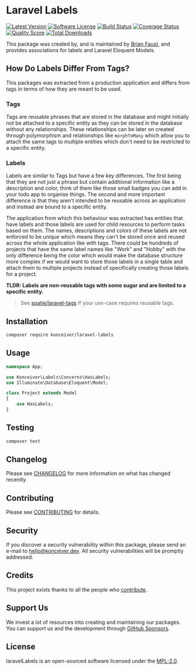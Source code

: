 # Laravel Labels

[![Latest Version](https://badgen.net/packagist/v/konceiver/laravel-labels)](https://packagist.org/packages/konceiver/laravel-labels)
[![Software License](https://badgen.net/packagist/license/konceiver/laravel-labels)](https://packagist.org/packages/konceiver/laravel-labels)
[![Build Status](https://img.shields.io/github/workflow/status/konceiver/laravel-labels/run-tests?label=tests)](https://github.com/konceiver/laravel-labels/actions?query=workflow%3Arun-tests+branch%3Amaster)
[![Coverage Status](https://badgen.net/codeclimate/coverage/konceiver/laravel-labels)](https://codeclimate.com/github/konceiver/laravel-labels)
[![Quality Score](https://badgen.net/codeclimate/maintainability/konceiver/laravel-labels)](https://codeclimate.com/github/konceiver/laravel-labels)
[![Total Downloads](https://badgen.net/packagist/dt/konceiver/laravel-labels)](https://packagist.org/packages/konceiver/laravel-labels)

This package was created by, and is maintained by [Brian Faust](https://github.com/faustbrian), and provides associations for labels and Laravel Eloquent Models.

## How Do Labels Differ From Tags?

This packages was extracted from a production application and differs from tags in terms of how they are meant to be used.

### Tags

Tags are reusable phrases that are stored in the database and might initially not be attached to a specific entity as they can be stored in the database without any relationships. These relationships can be later on created through polymorphism and relationships like `morphToMany` which allow you to attach the same tags to multiple entities which don't need to be restricted to a specific entity.

### Labels

Labels are similar to Tags but have a few key differences. The first being that they are not just a phrase but contain additional information like a description and color, think of them like those small badges you can add in your todo app to organise things. The second and more important difference is that they aren't intended to be reusable across an application and instead are bound to a specific entity.

The application from which this behaviour was extracted has entities that have labels and those labels are used for child resources to perform tasks based on them. The names, descriptions and colors of these labels are not enforced to be unique which means they can't be stored once and reused across the whole application like with tags. There could be hundreds of projects that have the same label names like "Work" and "Hobby" with the only difference being the color which would make the database structure more complex if we would want to store those labels in a single table and attach them to multiple projects instead of specifically creating those labels for a project.

**TLDR: Labels are non-reusable tags with some sugar and are limited to a specific entity.**

> See [spatie/laravel-tags](https://github.com/spatie/laravel-tags) if your use-case requires reusable tags.

## Installation

```bash
composer require konceiver/laravel-labels
```

## Usage

``` php
namespace App;

use Konceiver\Labels\Concerns\HasLabels;
use Illuminate\Database\Eloquent\Model;

class Project extends Model
{
    use HasLabels;
}
```

## Testing

``` bash
composer test
```

## Changelog

Please see [CHANGELOG](CHANGELOG.md) for more information on what has changed recently.

## Contributing

Please see [CONTRIBUTING](CONTRIBUTING.md) for details.

## Security

If you discover a security vulnerability within this package, please send an e-mail to hello@konceiver.dev. All security vulnerabilities will be promptly addressed.

## Credits

This project exists thanks to all the people who [contribute](../../contributors).

## Support Us

We invest a lot of resources into creating and maintaining our packages. You can support us and the development through [GitHub Sponsors](https://github.com/sponsors/faustbrian).

## License

laravelLabels is an open-sourced software licensed under the [MPL-2.0](LICENSE.md).
